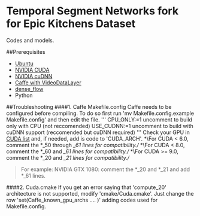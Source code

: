 # Temporal Segment Networks fork for Epic Kitchens Dataset
Codes and models.

##Prerequisites
* [Ubuntu](https://www.ubuntu.com/)
* [NVIDIA CUDA](https://developer.nvidia.com/cuda-zone)
* [NVIDIA cuDNN](https://developer.nvidia.com/cudnn)
* [Caffe with VideoDataLayer](https://github.com/yjxiong/caffe)
* [dense_flow](https://github.com/yjxiong/dense_flow)
* Python

##Troubleshooting
####1. Caffe Makefile.config
Caffe needs to be configured before compiling.
To do so first run 'mv Makefile.config.example Makefile.config' and then edit the file.
'''
CPU_ONLY:=1 uncomment to build only with CPU (not reccomended)
USE_CUDNN:=1 uncomment to build with cuDNN support (reccomended but cuDNN required)
'''
Check your GPU in [CUDA list](https://developer.nvidia.com/cuda-gpus) and, if needed, add is code to 'CUDA_ARCH'.
*\For CUDA < 6.0, comment the *_50 through *_61 lines for compatibility./*
*\For CUDA < 8.0, comment the *_60 and *_61 lines for compatibility./*
*\For CUDA >= 9.0, comment the *_20 and *_21 lines for compatibility./*
> For example: NVIDIA GTX 1080: comment the *_20 and *_21 and add *_61 lines.

####2. Cuda.cmake
If you get an error saying that 'compute_20' architecture is not supported, modify 'cmake/Cuda.cmake'.
Just change the row 'set(Caffe_known_gpu_archs .... )' adding codes used for Makefile.config.
